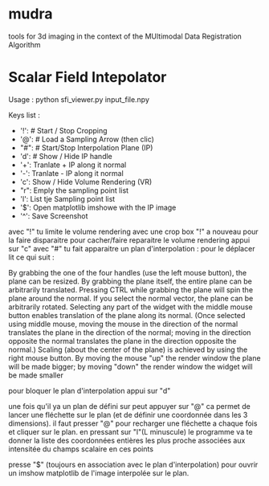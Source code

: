 # mudra
tools for 3d imaging in the context of the MUltimodal Data Registration Algorithm

# Scalar Field Intepolator

Usage : python sfi_viewer.py input_file.npy

Keys list :
- '!': # Start / Stop Cropping
- '@': # Load a Sampling Arrow (then clic)
- "#": #  Start/Stop Interpolation Plane (IP)
- 'd': # Show / Hide  IP handle
- '+': Tranlate + IP along it normal
- '-': Tranlate - IP along it normal
- 'c': Show / Hide  Volume Rendering (VR)
- "r": Emply the sampling point list
- 'l': List tje Sampling point list
- '$': Open matplotlib imshowe with the IP image
- '^': Save Screenshot
   
avec "!" tu limite le volume rendering avec une crop box "!" a nouveau pour la faire disparaitre
pour cacher/faire reparaitre le volume rendering appui sur "c"
avec "#" tu fait apparaitre un plan d'interpolation : pour le déplacer lit ce qui suit :


By grabbing the one of the four handles (use the left mouse button), the plane can be resized. 
By grabbing the plane itself, the entire plane can be arbitrarily translated. 
Pressing CTRL while grabbing the plane will spin the plane around the normal. 
If you select the normal vector, the plane can be arbitrarily rotated. 
Selecting any part of the widget with the middle mouse button enables translation of the plane along its normal. 
(Once selected using middle mouse, moving the mouse in the direction of the normal translates the plane in the direction of the normal; 
moving in the direction opposite the normal translates the plane in the direction opposite the normal.) 
Scaling (about the center of the plane) is achieved by using the right mouse button. 
By moving the mouse "up" the render window the plane will be made bigger; 
by moving "down" the render window the widget will be made smaller


pour bloquer le plan d'interpolation appui sur "d" 

une fois qu'il ya un plan de défini sur peut appuyer sur "@" ca permet de lancer une fléchette sur le plan 
(et de définir une coordonnée dans les 3 dimensions).
il faut presser "@" pour recharger une fléchette a chaque fois et cliquer sur le plan.
en pressant sur "l"(L minuscule) le programme va te donner la liste des coordonnées entières 
les plus proche associées aux intensitée du champs scalaire en ces points

presse "$" (toujours en association avec le plan d'interpolation) pour ouvrir un imshow matplotlib de l'image interpolée sur le plan.
